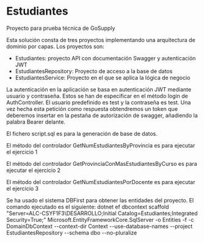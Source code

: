 # Estudiantes
Proyecto para prueba técnica de GoSupply

Esta solución consta de tres proyectos implementando una arquitectura de dominio por capas. Los proyectos son: 
- Estudiantes: proyecto API con documentación Swagger y autenticación JWT
- EstudiantesRepository: Proyecto de acceso a la base de datos
- EstudiantesService: Proyecto en el que se aplica la lógica de negocio

La autenticación en la aplicación se basa en autenticación JWT mediante usuario y contraseña. Estos se han de especificar en el método login de AuthController. El usuario predefinido es test y la contraseña es test. Una vez hecha esta petición como respuesta obtendremos un token que deberemos insertar en la pestaña de autorización de swagger, añadiendo la palabra Bearer delante.

El fichero script.sql es para la generación de base de datos.

El método del controlador GetNumEstudiantesByProvincia es para ejecutar el ejercicio 1

El método del controlador GetProvinciaConMasEstudiantesByCurso es para ejecutar el ejercicio 2

El método del controlador GetNumEstudiantesPorDocente es para ejecutar el ejercicio 3

Se ha usado el sistema DBFirst para obtener las entidades del proyecto. El comando ejecutado es el siguiente:
dotnet ef dbcontext scaffold "Server=ALC-CSYF1F3\DESARROLLO;Initial Catalog=Estudiantes;Integrated Security=True;" Microsoft.EntityFrameworkCore.SqlServer -o Entities -f -c DomainDbContext --context-dir Context --use-database-names --project EstudiantesRepository --schema dbo --no-pluralize

